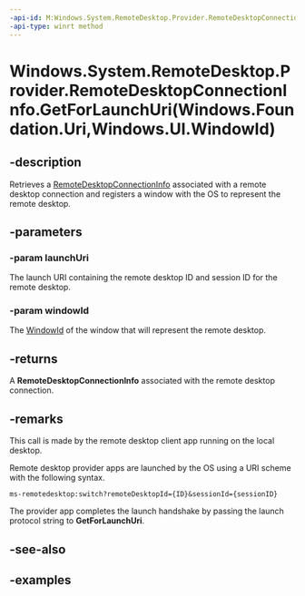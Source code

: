 ```yaml
---
-api-id: M:Windows.System.RemoteDesktop.Provider.RemoteDesktopConnectionInfo.GetForLaunchUri(Windows.Foundation.Uri,Windows.UI.WindowId)
-api-type: winrt method
---
```


# Windows.System.RemoteDesktop.Provider.RemoteDesktopConnectionInfo.GetForLaunchUri(Windows.Foundation.Uri,Windows.UI.WindowId)

<!--
public static Windows.System.RemoteDesktop.Provider.RemoteDesktopConnectionInfo GetForLaunchUri (System.Uri launchUri, Windows.UI.WindowId windowId);
-->


## -description

Retrieves a [RemoteDesktopConnectionInfo](xref:Windows.System.RemoteDesktop.Provider.RemoteDesktopConnectionInfo) associated with a remote desktop connection and registers a window with the OS to represent the remote desktop.

## -parameters

### -param launchUri

The launch URI containing the remote desktop ID and session ID for the remote desktop.

### -param windowId

The [WindowId](/windows/windows-app-sdk/api/winrt/microsoft.ui.windowid) of the window that will represent the remote desktop.

## -returns

A **RemoteDesktopConnectionInfo** associated with the remote desktop connection.

## -remarks

This call is made by the remote desktop client app running on the local desktop.

Remote desktop provider apps are launched by the OS using a URI scheme with the following syntax.

`ms-remotedesktop:switch?remoteDesktopId={ID}&sessionId={sessionID}`

The provider app completes the launch handshake by passing the launch protocol string to **GetForLaunchUri**.

## -see-also

## -examples


